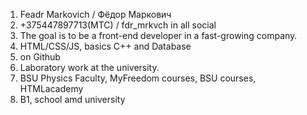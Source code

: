 1. Feadr Markovich / Фёдор Маркович
2. +375447897713(МТС) / fdr_mrkvch in all social
3. The goal is to be a front-end developer in a fast-growing company.
4. HTML/CSS/JS, basics C++ and Database
5. on Github
6. Laboratory work at the university.
7. BSU Physics Faculty, MyFreedom courses, BSU courses, HTMLacademy
8. B1, school amd university
